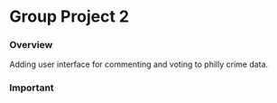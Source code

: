 # Group Project 2

### Overview

Adding user interface for commenting and voting to philly crime data.

### Important
